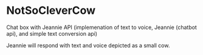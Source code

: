 # NotSoCleverCow

Chat box with Jeannie API (implemenation of text to voice, Jeannie (chatbot api), and simple text conversion api)

Jeannie will respond with text and voice depicted as a small cow.
